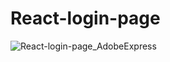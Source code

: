 ﻿# React-login-page

![React-login-page_AdobeExpress](https://user-images.githubusercontent.com/125409056/234404457-421ad7d6-f470-4f15-a538-fd681906f3d6.gif)
